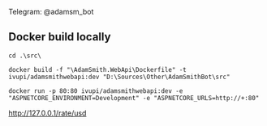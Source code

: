 Telegram: @adamsm_bot

## Docker build locally
```
cd .\src\
```
```
docker build -f "\AdamSmith.WebApi\Dockerfile" -t ivupi/adamsmithwebapi:dev "D:\Sources\Other\AdamSmithBot\src"
```
```
docker run -p 80:80 ivupi/adamsmithwebapi:dev -e "ASPNETCORE_ENVIRONMENT=Development" -e "ASPNETCORE_URLS=http://+:80"
```
http://127.0.0.1/rate/usd
